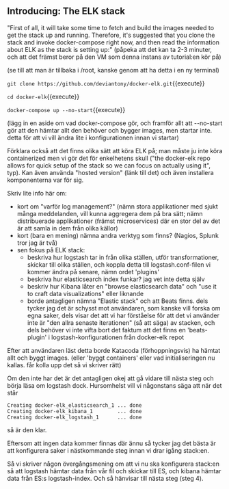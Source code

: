 <p></p>

## Introducing: The ELK stack

"First of all, it will take some time to fetch and build the images needed to get the stack up and running. Therefore, it's suggested that you clone the stack and invoke docker-compose right now, and then read the information about ELK as the stack is setting up:"
(påpeka att det kan ta 2-3 minuter, och att det främst beror på den VM som denna instans av tutorial:en kör på)

(se till att man är tillbaka i /root, kanske genom att ha detta i en ny terminal)

`git clone https://github.com/deviantony/docker-elk.git`{{execute}}

`cd docker-elk`{{execute}}

`docker-compose up --no-start`{{execute}}

(lägg in en aside om vad docker-compose gör, och framför allt att --no-start gör att den hämtar allt den behöver och bygger images, men startar inte. detta för att vi vill ändra lite i konfigurationen innan vi startar)

Förklara också att det finns olika sätt att köra ELK på; man måste ju inte köra containerized men vi gör det för enkelhetens skull ("the docker-elk repo allows for quick setup of the stack so we can focus on actually using it", typ). Kan även använda "hosted version" (länk till det) och även installera komponenterna var för sig.

Skriv lite info här om:
* kort om "varför log management?" (nämn stora applikationer med sjukt många meddelanden, vill kunna aggregera dem på bra sätt; nämn distribuerade applikationer (främst microservices) där en stor del av det är att samla in dem från olika källor)
* kort (bara en mening) nämna andra verktyg som finns? (Nagios, Splunk tror jag är två)
* sen fokus på ELK stack:
    * beskriva hur logstash tar in från olika ställen, utför transformationer, skickar till olika ställen, och koppla detta till logstash.conf-filen vi kommer ändra på senare, nämn ordet 'plugins'
    * beskriva hur elasticsearch index funkar? jag vet inte detta själv
    * beskriv hur Kibana låter en "browse elasticsearch data" och "use it to craft data visualizations" eller liknande
    * borde antagligen nämna "Elastic stack" och att Beats finns. dels tycker jag det är schysst mot användaren, som kanske vill forska om egna saker, dels visar det att vi har förståelse för att det vi använder inte är "den allra senaste iterationen" (så att säga) av stacken, och dels behöver vi inte vifta bort det faktum att det finns en 'beats-plugin' i logstash-konfigurationen från docker-elk repot

Efter att användaren läst detta borde Katacoda (förhoppningsvis) ha hämtat allt och byggt images. (eller 'byggt containers' eller vad initialiseringen nu kallas. får kolla upp det så vi skriver rätt)

Om den inte har det är det antagligen okej att gå vidare till nästa steg och börja läsa om logstash dock. Hursomhelst vill vi någonstans säga att när det står

```
Creating docker-elk_elasticsearch_1 ... done
Creating docker-elk_kibana_1        ... done
Creating docker-elk_logstash_1      ... done
```

så är den klar.

Eftersom att ingen data kommer finnas där ännu så tycker jag det bästa är att konfigurera saker i nästkommande steg innan vi drar igång stack:en.

Så vi skriver någon övergångsmening om att vi nu ska konfigurera stack:en så att logstash hämtar data från vår fil och skickar till ES, och kibana hämtar data från ES:s logstash-index. Och så hänvisar till nästa steg (steg 4).